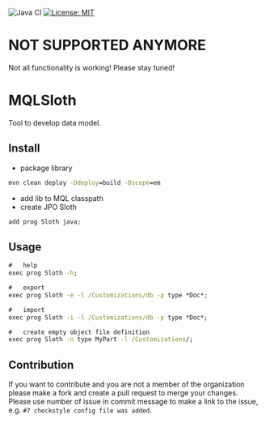 ![Java CI](https://github.com/igatec/mqlsloth/workflows/Java%20CI/badge.svg?branch=master) 
[![License: MIT](https://img.shields.io/badge/License-MIT-blue.svg)](https://github.com/igatec/mqlsloth/blob/master/LICENSE.txt)     

# NOT SUPPORTED ANYMORE  
Not all functionality is working! Please stay tuned!  
  
#   MQLSloth
Tool to develop data model.  

##  Install
*   package library
```cmd
mvn clean deploy -Ddeploy=build -Dscope=em 
```
*   add lib to MQL classpath    
*   create JPO Sloth   
```cmd
add prog Sloth java;
```

##  Usage
```cmd
#   help
exec prog Sloth -h;

#   export
exec prog Sloth -e -l /Customizations/db -p type *Doc*;

#   import 
exec prog Sloth -i -l /Customizations/db -p type *Doc*;

#   create empty object file definition
exec prog Sloth -n type MyPart -l /Customizations/;
``` 

##  Contribution     
If you want to contribute and you are not a member of the organization please make a fork and create a pull request to merge your changes.   
Please use number of issue in commit message to make a link to the issue, e.g. `#7 checkstyle config file was added`.   

